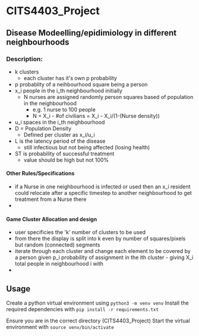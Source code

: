 # CITS4403_Project

## Disease Modeelling/epidimiology in different neighbourhoods

### Description:
- k clusters
  - each cluster has it's own p probability
- p probablity of a neihbourhood square being a person
- x_i people in the i_th neighbourhood initially
  - N nurses are assigned randomly person squares based of population in the neighbourhood
    - e.g. 1 nurse to 100 people
    - N = X_i - #of civilians = X_i - X_i/(1-(Nurse density))
- u_i spaces in the i_th neighbourhood
- D = Population Density
  - Defined per cluster as x_i/u_i
- L is the latency period of the disease
  - still infectious but not being affected (losing health)
- ST is probability of successful treatment
  - value should be high but not 100%

#### Other Rules/Specifications
- if a Nurse in one neighbourhood is infected or used then an x_i resident could relocate after a specific timestep to another neighbourhood to get treatment from a Nurse there
- 


#### Game Cluster Allocation and design
- user specificies the 'k' number of clusters to be used
- from there the display is split into k even by number of squares/pixels but random (connected) segments
- iterate through each cluster and change each element to be covered by a person given p_i probability of assignment in the ith cluster - giving X_i total people in neighbourhood i with 
- 

## Usage

Create a python virtual environment using `python3 -m venv venv`
Install the required dependencies with `pip install -r requirements.txt`
<!-- OSCAR START HERE -->
Ensure you are in the correct directory (CITS4403_Project)
Start the virtual environment with `source venv/bin/activate`


